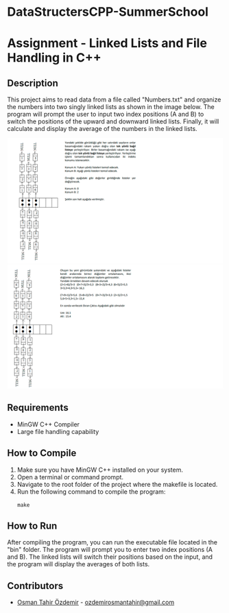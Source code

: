 # DataStructersCPP-SummerSchool

# Assignment - Linked Lists and File Handling in C++

## Description
This project aims to read data from a file called "Numbers.txt" and organize the numbers into two singly linked lists as shown in the image below. The program will prompt the user to input two index positions (A and B) to switch the positions of the upward and downward linked lists. Finally, it will calculate and display the average of the numbers in the linked lists.

![Linked List Structure1](https://github.com/osmntahir/DataStructersCPP-SummerSchool/blob/main/doc/image1.png)
![Linked List Structure2](https://github.com/osmntahir/DataStructersCPP-SummerSchool/blob/main/doc/image2.png)

## Requirements
- MinGW C++ Compiler
- Large file handling capability

## How to Compile
1. Make sure you have MinGW C++ installed on your system.
2. Open a terminal or command prompt.
3. Navigate to the root folder of the project where the makefile is located.
4. Run the following command to compile the program:
    ```
    make
    ```

## How to Run
After compiling the program, you can run the executable file located in the "bin" folder. The program will prompt you to enter two index positions (A and B). The linked lists will switch their positions based on the input, and the program will display the averages of both lists.

## Contributors
- [Osman Tahir Özdemir](https://github.com/osmntahir) - ozdemirosmantahir@gmail.com
